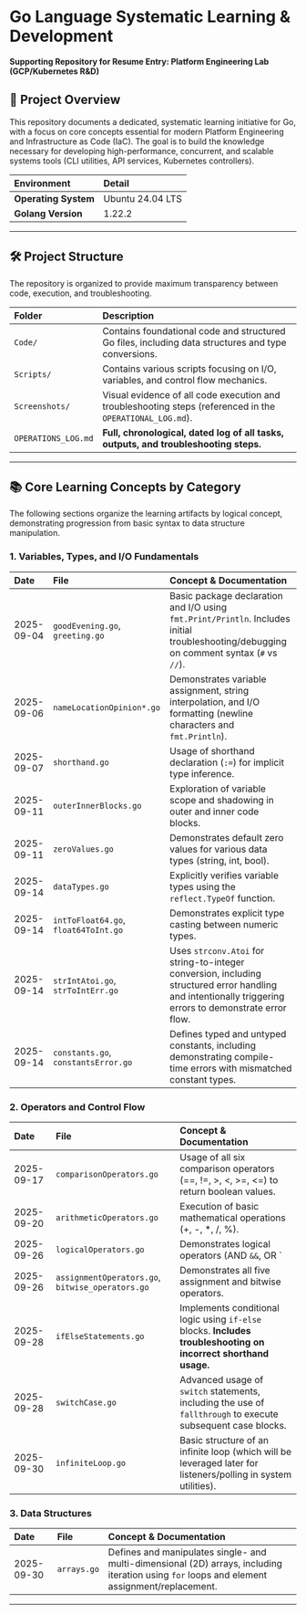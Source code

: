 # Go Language Systematic Learning & Development

**Supporting Repository for Resume Entry: Platform Engineering Lab (GCP/Kubernetes R&D)**

## 🚀 Project Overview

This repository documents a dedicated, systematic learning initiative for Go, with a focus on core concepts essential for modern Platform Engineering and Infrastructure as Code (IaC). The goal is to build the knowledge necessary for developing high-performance, concurrent, and scalable systems tools (CLI utilities, API services, Kubernetes controllers).

| Environment | Detail |
| :--- | :--- |
| **Operating System** | Ubuntu 24.04 LTS |
| **Golang Version** | 1.22.2 |

---

## 🛠 Project Structure

The repository is organized to provide maximum transparency between code, execution, and troubleshooting.

| Folder | Description |
| :--- | :--- |
| `Code/` | Contains foundational code and structured Go files, including data structures and type conversions. |
| `Scripts/` | Contains various scripts focusing on I/O, variables, and control flow mechanics. |
| `Screenshots/` | Visual evidence of all code execution and troubleshooting steps (referenced in the `OPERATIONAL_LOG.md`). |
| `OPERATIONS_LOG.md` | **Full, chronological, dated log of all tasks, outputs, and troubleshooting steps.** 

---

## 📚 Core Learning Concepts by Category

The following sections organize the learning artifacts by logical concept, demonstrating progression from basic syntax to data structure manipulation.

### 1. Variables, Types, and I/O Fundamentals

| Date | File | Concept & Documentation |
| :--- | :--- | :--- |
| 2025-09-04 | `goodEvening.go`, `greeting.go` | Basic package declaration and I/O using `fmt.Print/Println`. Includes initial troubleshooting/debugging on comment syntax (`#` vs `//`). |
| 2025-09-06 | `nameLocationOpinion*.go` | Demonstrates variable assignment, string interpolation, and I/O formatting (newline characters and `fmt.Println`). |
| 2025-09-07 | `shorthand.go` | Usage of shorthand declaration (`:=`) for implicit type inference. |
| 2025-09-11 | `outerInnerBlocks.go` | Exploration of variable scope and shadowing in outer and inner code blocks. |
| 2025-09-11 | `zeroValues.go` | Demonstrates default zero values for various data types (string, int, bool). |
| 2025-09-14 | `dataTypes.go` | Explicitly verifies variable types using the `reflect.TypeOf` function. |
| 2025-09-14 | `intToFloat64.go`, `float64ToInt.go` | Demonstrates explicit type casting between numeric types. |
| 2025-09-14 | `strIntAtoi.go`, `strToIntErr.go` | Uses `strconv.Atoi` for string-to-integer conversion, including structured error handling and intentionally triggering errors to demonstrate error flow. |
| 2025-09-14 | `constants.go`, `constantsError.go` | Defines typed and untyped constants, including demonstrating compile-time errors with mismatched constant types. |

### 2. Operators and Control Flow

| Date | File | Concept & Documentation |
| :--- | :--- | :--- |
| 2025-09-17 | `comparisonOperators.go` | Usage of all six comparison operators (==, !=, >, <, >=, <=) to return boolean values. |
| 2025-09-20 | `arithmeticOperators.go` | Execution of basic mathematical operations (+, -, *, /, %). |
| 2025-09-26 | `logicalOperators.go` | Demonstrates logical operators (AND `&&`, OR `||`, NOT `!`) in conditional contexts. |
| 2025-09-26 | `assignmentOperators.go`, `bitwise_operators.go` | Demonstrates all five assignment and bitwise operators. |
| 2025-09-28 | `ifElseStatements.go` | Implements conditional logic using `if-else` blocks. **Includes troubleshooting on incorrect shorthand usage.** |
| 2025-09-28 | `switchCase.go` | Advanced usage of `switch` statements, including the use of `fallthrough` to execute subsequent case blocks. |
| 2025-09-30 | `infiniteLoop.go` | Basic structure of an infinite loop (which will be leveraged later for listeners/polling in system utilities). |

### 3. Data Structures

| Date | File | Concept & Documentation |
| :--- | :--- | :--- |
| 2025-09-30 | `arrays.go` | Defines and manipulates single- and multi-dimensional (2D) arrays, including iteration using `for` loops and element assignment/replacement. |

---
